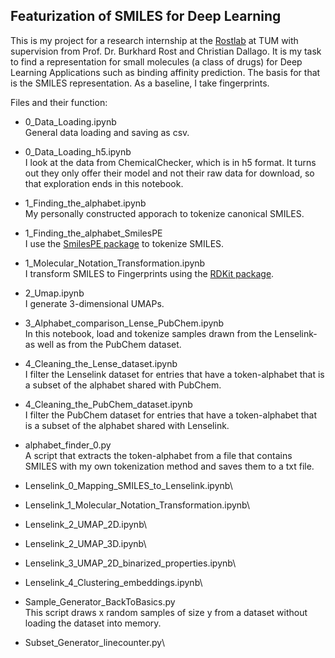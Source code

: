 ## Featurization of SMILES for Deep Learning

This is my project for a research internship at the [Rostlab](https://www.rostlab.org/) at TUM with supervision from Prof. Dr. Burkhard Rost and Christian Dallago.
It is my task to find a representation for small molecules (a class of drugs) for Deep Learning Applications such as binding affinity prediction.
The basis for that is the SMILES representation. As a baseline, I take fingerprints.

Files and their function:
* 0_Data_Loading.ipynb\
General data loading and saving as csv.
* 0_Data_Loading_h5.ipynb\
I look at the data from ChemicalChecker, which is in h5 format. It turns out they only offer their model and not their raw data for download, so that exploration ends in this notebook.
* 1_Finding_the_alphabet.ipynb\
My personally constructed apporach to tokenize canonical SMILES.

* 1_Finding_the_alphabet_SmilesPE\
I use the [SmilesPE package](https://pypi.org/project/SmilesPE/) to tokenize SMILES.

* 1_Molecular_Notation_Transformation.ipynb\
I transform SMILES to Fingerprints using the [RDKit package](https://www.rdkit.org/).

* 2_Umap.ipynb\
I generate 3-dimensional UMAPs.

* 3_Alphabet_comparison_Lense_PubChem.ipynb\
In this notebook, load and tokenize samples drawn from the Lenselink- as well as from the PubChem dataset.

* 4_Cleaning_the_Lense_dataset.ipynb\
I filter the Lenselink dataset for entries that have a token-alphabet that is a subset of the alphabet shared with PubChem.

* 4_Cleaning_the_PubChem_dataset.ipynb\
I filter the PubChem dataset for entries that have a token-alphabet that is a subset of the alphabet shared with Lenselink.

* alphabet_finder_0.py\
A script that extracts the token-alphabet from a file that contains SMILES with my own tokenization method and saves them to a txt file.

* Lenselink_0_Mapping_SMILES_to_Lenselink.ipynb\

* Lenselink_1_Molecular_Notation_Transformation.ipynb\

* Lenselink_2_UMAP_2D.ipynb\

* Lenselink_2_UMAP_3D.ipynb\

* Lenselink_3_UMAP_2D_binarized_properties.ipynb\

* Lenselink_4_Clustering_embeddings.ipynb\

* Sample_Generator_BackToBasics.py\
This script draws x random samples of size y from a dataset without loading the dataset into memory.

* Subset_Generator_linecounter.py\